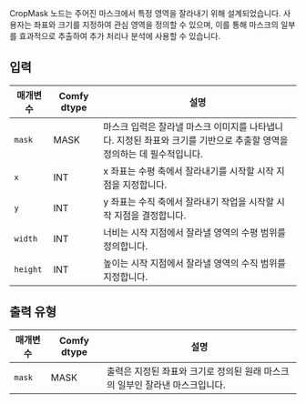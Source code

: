 CropMask 노드는 주어진 마스크에서 특정 영역을 잘라내기 위해 설계되었습니다. 사용자는 좌표와 크기를 지정하여 관심 영역을 정의할 수 있으며, 이를 통해 마스크의 일부를 효과적으로 추출하여 추가 처리나 분석에 사용할 수 있습니다.

## 입력

| 매개변수 | Comfy dtype | 설명 |
|-----------|-------------|-------------|
| `mask`    | MASK        | 마스크 입력은 잘라낼 마스크 이미지를 나타냅니다. 지정된 좌표와 크기를 기반으로 추출할 영역을 정의하는 데 필수적입니다. |
| `x`       | INT         | x 좌표는 수평 축에서 잘라내기를 시작할 시작 지점을 지정합니다. |
| `y`       | INT         | y 좌표는 수직 축에서 잘라내기 작업을 시작할 시작 지점을 결정합니다. |
| `width`   | INT         | 너비는 시작 지점에서 잘라낼 영역의 수평 범위를 정의합니다. |
| `height`  | INT         | 높이는 시작 지점에서 잘라낼 영역의 수직 범위를 지정합니다. |

## 출력 유형

| 매개변수 | Comfy dtype | 설명 |
|-----------|-------------|-------------|
| `mask`    | MASK        | 출력은 지정된 좌표와 크기로 정의된 원래 마스크의 일부인 잘라낸 마스크입니다. |

